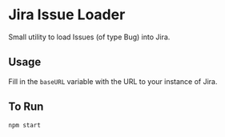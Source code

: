 # Jira Issue Loader
Small utility to load Issues (of type Bug) into Jira.

## Usage
Fill in the ```baseURL``` variable with the URL to your instance of Jira.

## To Run
```npm start```
